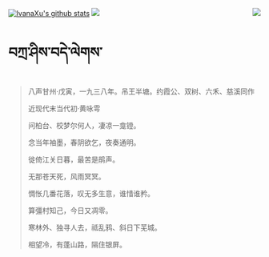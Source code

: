 [![IvanaXu's github stats](https://github-readme-stats.vercel.app/api?username=IvanaXu&show_icons=true&theme=vue-dark)](https://github.com/anuraghazra/github-readme-stats)
<img align="right" src="https://github-readme-stats.vercel.app/api/top-langs/?username=IvanaXu&langs_count=7&theme=graywhite" />
<img src="https://github-readme-stats.vercel.app/api/wakatime?username=IvanaXu&layout=compact&langs_count=6&theme=vue-dark&&custom_title=Programming Times(Jul 29 2021-)" />
# བཀྲ་ཤིས་བདེ་ལེགས་
> 八声甘州·戊寅，一九三八年。吊王半塘。约霞公、双树、六禾、慈溪同作
>
> 近现代末当代初·黄咏雩
>
> 问柏台、校梦尔何人，凄凉一龛镫。
> 
> 念当年袖墨，春阴欲乞，夜奏通明。
> 
> 徙倚江关日暮，最苦是鹃声。
> 
> 无那苍天死，风雨冥冥。
> 
> 惆怅几番花落，叹无多生意，谁惜谁矜。
> 
> 算彊村知己，今日又凋零。
> 
> 寒林外、独寻人去，祗乱鸦、斜日下芜城。
> 
> 相望冷，有蓬山路，隔住银屏。